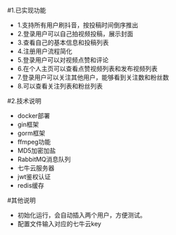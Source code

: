 #1.已实现功能
- 1.支持所有用户刷抖音，按投稿时间倒序推出
- 2.登录用户可以自己拍视频投稿，展示封面
- 3.查看自己的基本信息和投稿列表
- 4.注册用户流程简化
- 5.登录用户可以对视频点赞和评论
- 6.在个人主页可以查看点赞视频列表和发布视频列表
- 7.登录用户可以关注其他用户，能够看到关注数和粉丝数
- 8.可以查看关注列表和粉丝列表


#2.技术说明
- docker部署
- gin框架
- gorm框架
- ffmpeg功能
- MD5加密加盐
- RabbitMQ消息队列
- 七牛云服务器
- jwt鉴权认证
- redis缓存

#其他说明
- 初始化运行，会自动插入两个用户，方便测试。
- 配置文件输入对应的七牛云key
